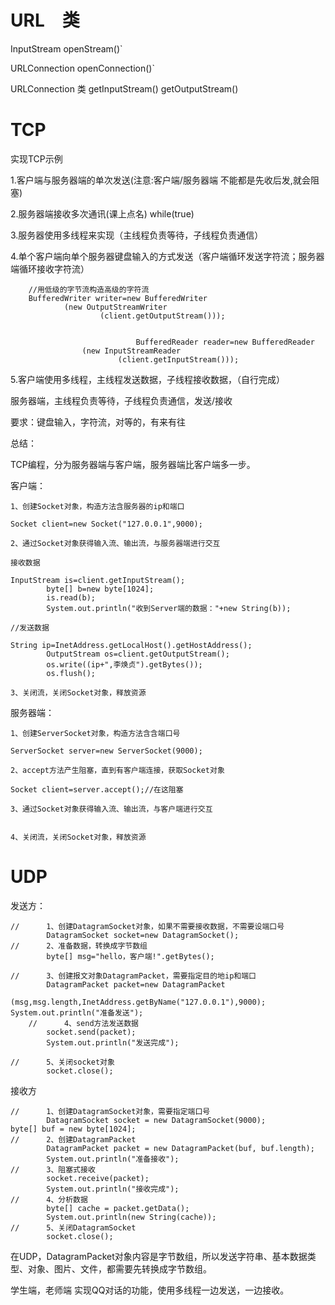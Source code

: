 

# URL　类

InputStream   openStream()` 

URLConnection openConnection()` 

URLConnection 类  getInputStream()  getOutputStream()

# TCP

实现TCP示例

1.客户端与服务器端的单次发送(注意:客户端/服务器端 不能都是先收后发,就会阻塞)

2.服务器端接收多次通讯(课上点名) while(true)

3.服务器使用多线程来实现（主线程负责等待，子线程负责通信）

4.单个客户端向单个服务器键盘输入的方式发送（客户端循环发送字符流；服务器端循环接收字符流）



		//用低级的字节流构造高级的字符流
		BufferedWriter writer=new BufferedWriter
				(new OutputStreamWriter
						(client.getOutputStream()));
						
						
								BufferedReader reader=new BufferedReader
					(new InputStreamReader
							(client.getInputStream()));
5.客户端使用多线程，主线程发送数据，子线程接收数据，（自行完成）

服务器端，主线程负责等待，子线程负责通信，发送/接收

要求：键盘输入，字符流，对等的，有来有往

总结：

TCP编程，分为服务器端与客户端，服务器端比客户端多一步。

客户端：

````
1、创建Socket对象，构造方法含服务器的ip和端口

Socket client=new Socket("127.0.0.1",9000);

2、通过Socket对象获得输入流、输出流，与服务器端进行交互

接收数据

InputStream is=client.getInputStream();
		byte[] b=new byte[1024];
		is.read(b);
		System.out.println("收到Server端的数据："+new String(b));

//发送数据

String ip=InetAddress.getLocalHost().getHostAddress();
		OutputStream os=client.getOutputStream();
		os.write((ip+",李焕贞").getBytes());
		os.flush();

3、关闭流，关闭Socket对象，释放资源
````



服务器端：

````
1、创建ServerSocket对象，构造方法含含端口号

ServerSocket server=new ServerSocket(9000);

2、accept方法产生阻塞，直到有客户端连接，获取Socket对象

Socket client=server.accept();//在这阻塞

3、通过Socket对象获得输入流、输出流，与客户端进行交互


4、关闭流，关闭Socket对象，释放资源
````





# UDP



发送方：


		
	//		1、创建DatagramSocket对象，如果不需要接收数据，不需要设端口号
			DatagramSocket socket=new DatagramSocket();
	//		2、准备数据，转换成字节数组
			byte[] msg="hello，客户端!".getBytes();
			
	//		3、创建报文对象DatagramPacket，需要指定目的地ip和端口
			DatagramPacket packet=new DatagramPacket
					(msg,msg.length,InetAddress.getByName("127.0.0.1"),9000);
	System.out.println("准备发送");
		//		4、send方法发送数据
			socket.send(packet);
			System.out.println("发送完成");
			
	//		5、关闭socket对象
			socket.close();
	
	
接收方



	//		1、创建DatagramSocket对象，需要指定端口号
			DatagramSocket socket = new DatagramSocket(9000);
	byte[] buf = new byte[1024];
	//		2、创建DatagramPacket
			DatagramPacket packet = new DatagramPacket(buf, buf.length);
			System.out.println("准备接收");
	//		3、阻塞式接收	
			socket.receive(packet);
			System.out.println("接收完成");
	//		4、分析数据
			byte[] cache = packet.getData();
			System.out.println(new String(cache));
	//		5、关闭DatagramSocket
			socket.close();
	
	


在UDP，DatagramPacket对象内容是字节数组，所以发送字符串、基本数据类型、对象、图片、文件，都需要先转换成字节数组。

学生端，老师端 实现QQ对话的功能，使用多线程一边发送，一边接收。







